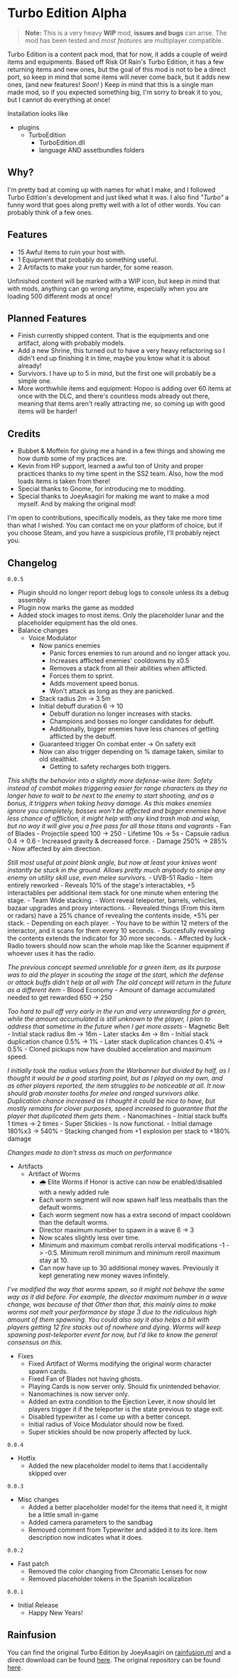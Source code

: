 # Turbo Edition Alpha
> **Note:** This is a very heavy **WIP** mod, **issues and bugs** can arise.
> The mod has been tested and *most features* are multiplayer compatible.

Turbo Edition is a content pack mod, that for now, it adds a couple of weird items and equipments.
Based off Risk Of Rain's Turbo Edition, it has a few returning items and new ones, but the goal of this mod is not to be a direct port, so keep in mind that some items will never come back, but it adds new ones, (and new features! *Soon!* )
Keep in mind that this is a single man made mod, so if you expected something big, I'm sorry to break it to you, but I cannot do everything at once!

Installation looks like
- plugins
	- TurboEdition
		- TurboEdition.dll
		- language AND assetbundles folders
## Why?
I'm pretty bad at coming up with names for what I make, and I followed Turbo Edition's development and just liked what it was.
I also find *"Turbo"* a funny word that goes along pretty well with a lot of other words. You can probably think of a few ones.

## Features
- 15 Awful items to ruin your host with.
- 1 Equipment that probably do something useful.
- 2 Artifacts to make your run harder, for some reason.

Unfinished content will be marked with a WIP icon, but keep in mind that with mods, anything can go wrong anytime, especially when you are loading 500 different mods at once!

## Planned Features

- Finish currently shipped content. That is the equipments and one artifact, along with probably models.
- Add a new Shrine, this turned out to have a very heavy refactoring so I didn't end up finishing it in time, maybe you know what it is about already!
- Survivors. I have up to 5 in mind, but the first one will probably be a simple one.
- More worthwhile items and equipment: Hopoo is adding over 60 items at once with the DLC, and there's countless mods already out there, meaning that items aren't really attracting me, so coming up with good items will be harder!

## Credits
- Bubbet & Moffein for giving me a hand in a few things and showing me how dumb some of my practices are.
- Kevin from HP support, learned a awful ton of Unity and proper practices thanks to my time spent in the SS2 team. Also, how the mod loads items is taken from there!
- Special thanks to Gnome, for introducing me to modding.
- Special thanks to JoeyAsagiri for making me want to make a mod myself. And by making the original mod!

I'm open to contributions, specifically models, as they take me more time than what I wished. You can contact me on your platform of choice, but if you choose Steam, and you have a suspicious profile, I'll probably reject you.

## Changelog
`0.0.5`
- Plugin should no longer report debug logs to console unless its a debug assembly
- Plugin now marks the game as modded
- Added stock images to most items. Only the placeholder lunar and the placeholder equipment has the old ones.
- Balance changes
	- Voice Modulator
		- Now panics enemies
			- Panic forces enemies to run around and no longer attack you.
			- Increases afflicted enemies' cooldowns by x0.5
			- Removes a stack from all their abilities when afflicted.
			- Forces them to sprint.
			- Adds movement speed bonus.
			- Won't attack as long as they are panicked.
		- Stack radius 2m -> 3.5m
		- Initial debuff duration 6 -> 10
			- Debuff duration no longer increases with stacks.
			- Champions and bosses no longer candidates for debuff.
			- Additionally, bigger enemies have less chances of getting afflicted by the debuff.
		- Guaranteed trigger On combat enter -> On safety exit
		- Now can also trigger depending on % damage taken, similar to old stealthkit.
			- Getting to safety recharges both triggers.
		
*This shifts the behavior into a slightly more defense-wise item: Safety instead of combat makes triggering easier for range characters as they no longer have to wait to be next to the enemy to start shooting, and as a bonus, it triggers when taking heavy damage.*
*As this makes enemies ignore you completely, bosses won't be affected and bigger enemies have less chance of affliction, it might help with any kind trash mob and wisp, but no way it will give you a free pass for all those titans and vagrants*
	- Fan of Blades
		- Projectile speed 100 -> 250
		- Lifetime 10s -> 5s
		- Capsule radius 0.4 -> 0.6
		- Increased gravity & decreased force.
		- Damage 250% -> 285%
		- Now affected by aim direction.
		
*Still most useful at point blank angle, but now at least your knives wont instantly be stuck in the ground. Allows pretty much anybody to snipe any enemy on utility skill use, even melee survivors.*
	- UVB-51 Radio
		- Item entirely reworked
		- Reveals 10% of the stage's interactables, +5 interactables per additional item stack for one minute when entering the stage.
			- Team Wide stacking.
			- Wont reveal teleporter, barrels, vehicles, bazaar upgrades and proxy interactions.
		- Revealed things (From this item or radars) have a 25% chance of revealing the contents inside, +5% per stack.
			- Depending on each player.
			- You have to be within 12 meters of the interactor, and it scans for them every 10 seconds.
			- Succesfully revealing the contents extends the indicator for 30 more seconds.
			- Affected by luck
		- Radio towers should now scan the whole map like the Scanner equipment if whoever uses it has the radio.
		
*The previous concept seemed unreliable for a green item, as its purpose was to aid the player in scouting the stage at the start, which the defense or attack buffs didn't help at all with*
*The old concept will return in the future as a different item*
	- Blood Economy
		- Amount of damage accumulated needed to get rewarded 650 -> 250
		
*Too hard to pull off very early in the run and very unrewarding for a green, while the amount accumulated is still unknown to the player, I plan to address that sometime in the future when I get more assets*
	- Magnetic Belt
		- Initial stack radius 8m -> 16m
		- Later stacks 4m -> 8m
		- Initial stack duplication chance 0.5% -> 1%
		- Later stack duplication chances 0.4% -> 0.5%
		- Cloned pickups now have doubled acceleration and maximum speed.

*I initially took the radius values from the Warbanner but divided by half, as I thought it would be a good starting point, but as I played on my own, and as other players reported, the item struggles to be noticeable at all.*
*It now should grab monster tooths for melee and ranged survivors alike. Duplication chance increased as I thought it could be nice to have, but mostly remains for clover purposes, speed increased to guarantee that the player that duplicated them gets them.*
	- Nanomachines
		- Initial stack buffs 1 times -> 2 times
	- Super Stickies
		- Is now functional.
		- Initial damage 180%x3 -> 540%
		- Stacking changed from +1 explosion per stack to +180% damage

*Changes made to don't stress as much on performance*
- Artifacts
	- Artifact of Worms
		- 🌧 Elite Worms if Honor is active can now be enabled/disabled with a newly added rule
		- Each worm segment will now spawn half less meatballs than the default worms.
		- Each worm segment now has a extra second of impact cooldown than the default worms.
		- Director maximum number to spawn in a wave 6 -> 3
		- Now scales slightly less over time.
		- Minimum and maximum combat rerolls interval modifications -1 -> -0.5. Minimum reroll minimum and minimum reroll maximum stay at 10.
		- Can now have up to 30 additional money waves. Previously it kept generating new money waves infinitely.

*I've modified the way that worms spawn, so it might not behave the same way as it did before. For example, the director maximum number in a wave change, was because of that*
*Other than that, this mainly aims to make worms not melt your performance by stage 3 due to the ridiculous high amount of them spawning. You could also say it also helps a bit with players getting 12 fire stacks out of nowhere and dying.*
*Worms will keep spawning post-teleporter event for now, but I'd like to know the general consensus on this.*
- Fixes
	- Fixed Artifact of Worms modifying the original worm character spawn cards.
	- Fixed Fan of Blades not having ghosts.
	- Playing Cards is now server only. Should fix unintended behavior.
	- Nanomachines is now server only.
	- Added an extra condition to the Ejection Lever, it now should let players trigger it if the teleporter is the state previous to stage exit.
	- Disabled typewriter as I come up with a better concept.
	- Initial radius of Voice Modulator should now be fixed.
	- Super stickies should be now properly affected by luck.
	
`0.0.4`
- Hotfix
	- Added the new placeholder model to items that I accidentally skipped over
	
`0.0.3`
- Misc changes
	- Added a better placeholder model for the items that need it, it might be a little small in-game
	- Added camera parameters to the sandbag
	- Removed comment from Typewriter and added it to its lore. Item description now indicates what it does.

`0.0.2`
- Fast patch
	- Removed the color changing from Chromatic Lenses for now
	- Removed placeholder tokens in the Spanish localization

`0.0.1`
- Initial Release
	- Happy New Years!

## Rainfusion
You can find the original Turbo Edition by JoeyAsagiri on [rainfusion.ml](https://rainfusion.ml/) and a direct download can be found [here](https://cdn.rainfusion.ml/download-mod/18f68f57-bcfd-4979-873c-6df90c33e353/turbo_edition_0.3.1.zip). The original repository can be found [here](https://github.com/JoeySmulders/RoR-Turbo-Edition).
